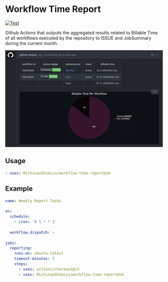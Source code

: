 # Workflow Time Report

[![Test](https://github.com/MichinaoShimizu/workflow-time-report/actions/workflows/test.yml/badge.svg)](https://github.com/MichinaoShimizu/workflow-time-report/actions/workflows/test.yml)

Github Actions that outputs the aggregated results related to Billable Time of all workflows executed by the repository to ISSUE and JobSummary during the current month.

![image.png](image.png)

## Usage

```yaml
- uses: MichinaoShimizu/workflow-time-report@v6
```

## Example

```yaml
name: Weekly Report Tasks

on:
  schedule:
    - cron: '0 1 * * 1'

  workflow_dispatch: ~

jobs:
  reporting:
    runs-on: ubuntu-latest
    timeout-minutes: 5
    steps:
      - uses: actions/checkout@v3
      - uses: MichinaoShimizu/workflow-time-report@v6
```

